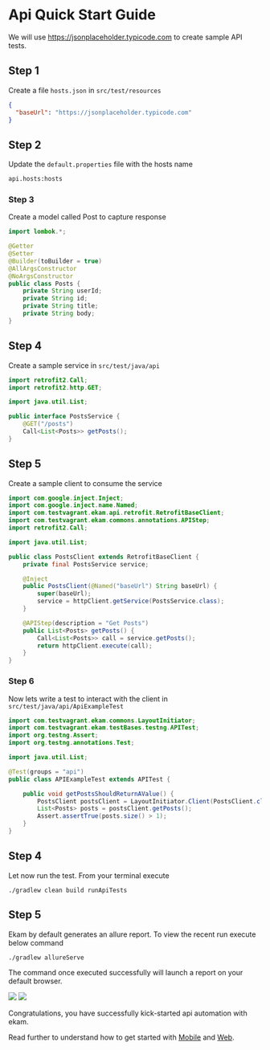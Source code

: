# Api Quick Start Guide

We will use https://jsonplaceholder.typicode.com to create sample API tests.

## Step 1

Create a file `hosts.json` in `src/test/resources`

```json
{
  "baseUrl": "https://jsonplaceholder.typicode.com"
}
```

## Step 2

Update the `default.properties` file with the hosts name

```bash
api.hosts:hosts
```

### Step 3

Create a model called Post to capture response

```java
import lombok.*;

@Getter
@Setter
@Builder(toBuilder = true)
@AllArgsConstructor
@NoArgsConstructor
public class Posts {
    private String userId;
    private String id;
    private String title;
    private String body;
}
```

## Step 4

Create a sample service in `src/test/java/api`

```java
import retrofit2.Call;
import retrofit2.http.GET;

import java.util.List;

public interface PostsService {
    @GET("/posts")
    Call<List<Posts>> getPosts();
}
```

## Step 5

Create a sample client to consume the service

```java
import com.google.inject.Inject;
import com.google.inject.name.Named;
import com.testvagrant.ekam.api.retrofit.RetrofitBaseClient;
import com.testvagrant.ekam.commons.annotations.APIStep;
import retrofit2.Call;

import java.util.List;

public class PostsClient extends RetrofitBaseClient {
    private final PostsService service;

    @Inject
    public PostsClient(@Named("baseUrl") String baseUrl) {
        super(baseUrl);
        service = httpClient.getService(PostsService.class);
    }

    @APIStep(description = "Get Posts")
    public List<Posts> getPosts() {
        Call<List<Posts>> call = service.getPosts();
        return httpClient.execute(call);
    }
}
```

### Step 6

Now lets write a test to interact with the client in `src/test/java/api/ApiExampleTest`

```java
import com.testvagrant.ekam.commons.LayoutInitiator;
import com.testvagrant.ekam.testBases.testng.APITest;
import org.testng.Assert;
import org.testng.annotations.Test;

import java.util.List;

@Test(groups = "api")
public class APIExampleTest extends APITest {

    public void getPostsShouldReturnAValue() {
        PostsClient postsClient = LayoutInitiator.Client(PostsClient.class);
        List<Posts> posts = postsClient.getPosts();
        Assert.assertTrue(posts.size() > 1);
    }
}
```

## Step 4

Let now run the test. From your terminal execute

```$bash
./gradlew clean build runApiTests
```

## Step 5

Ekam by default generates an allure report. To view the recent run execute below command

```$bash
./gradlew allureServe
```

The command once executed successfully will launch a report on your default browser.

![](../assets/allure_home_screen.png)
![](../assets/allure_api_reports.png)

Congratulations, you have successfully kick-started api automation with ekam.

Read further to understand how to get started with [Mobile](mobile.md) and [Web](web.md). 